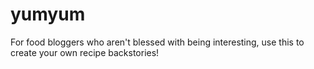 # yumyum
For food bloggers who aren't blessed with being interesting, use this to create your own recipe backstories!
